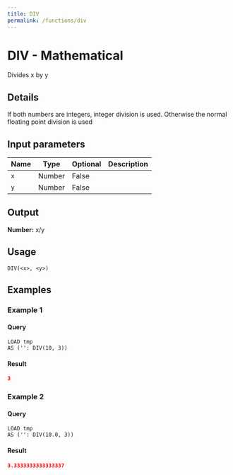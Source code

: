 ```yaml
---
title: DIV
permalink: /functions/div
---
```


# DIV - Mathematical

Divides x by y

## Details

If both numbers are integers, integer division is used. Otherwise the normal floating point division is used

## Input parameters

| Name | Type | Optional | Description |
| --- | --- | --- | --- |
| `x` | Number | False |  |
| `y` | Number | False |  |

## Output

**Number:** x/y

## Usage

```joda
DIV(<x>, <y>)
```

## Examples

### Example 1


#### Query
```joda
LOAD tmp
AS ('': DIV(10, 3))
```
#### Result
```json
3
```


### Example 2


#### Query
```joda
LOAD tmp
AS ('': DIV(10.0, 3))
```
#### Result
```json
3.3333333333333337
```


